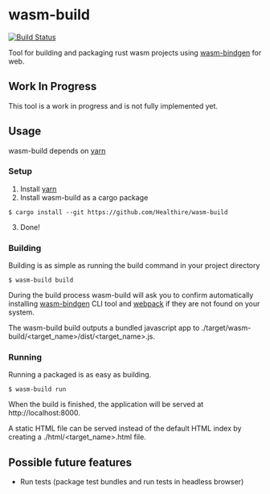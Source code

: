 # wasm-build
[![Build Status](https://travis-ci.org/Healthire/wasm-build.svg?branch=master)](https://travis-ci.org/Healthire/wasm-build)

Tool for building and packaging rust wasm projects using [wasm-bindgen](https://github.com/alexcrichton/wasm-bindgen) for web.

## Work In Progress

This tool is a work in progress and is not fully implemented yet.

## Usage

wasm-build depends on [yarn](https://yarnpkg.com/en/)

### Setup

1. Install [yarn](https://yarnpkg.com/en/)
2. Install wasm-build as a cargo package
```
$ cargo install --git https://github.com/Healthire/wasm-build
```
3. Done!

### Building

Building is as simple as running the build command in your project directory
```
$ wasm-build build
```
During the build process wasm-build will ask you to confirm automatically installing [wasm-bindgen](https://github.com/alexcrichton/wasm-bindgen) CLI tool and [webpack](https://webpack.js.org/) if they are not found on your system.

The wasm-build build outputs a bundled javascript app to ./target/wasm-build/<target_name>/dist/<target_name>.js.

### Running

Running a packaged is as easy as building.
```
$ wasm-build run
```
When the build is finished, the application will be served at http://localhost:8000.

A static HTML file can be served instead of the default HTML index by creating a ./html/<target_name>.html file.

## Possible future features

* Run tests (package test bundles and run tests in headless browser)

